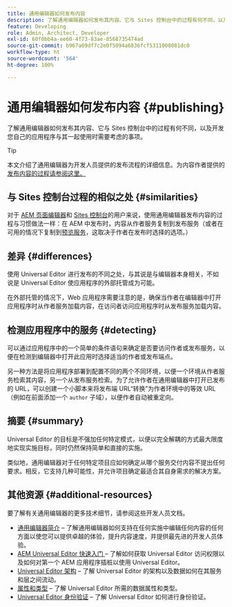 ```yaml
---
title: 通用编辑器如何发布内容
description: 了解通用编辑器如何发布其内容、它与 Sites 控制台中的过程有何不同，以及开发您自己的应用程序与其一起使用时需要考虑的事项。
feature: Developing
role: Admin, Architect, Developer
exl-id: 60f0bb4a-ee60-4f73-83ae-8568735474ad
source-git-commit: b967a09df7c2e0f5094a6836fcf5311008081dc0
workflow-type: ht
source-wordcount: '564'
ht-degree: 100%

---
```


# 通用编辑器如何发布内容 {#publishing}

了解通用编辑器如何发布其内容、它与 Sites 控制台中的过程有何不同，以及开发您自己的应用程序与其一起使用时需要考虑的事项。

>[!TIP]
>
>本文介绍了通用编辑器为开发人员提供的发布流程的详细信息。为内容作者提供的[发布内容的过程请参阅这里。](/help/sites-cloud/authoring/universal-editor/publishing.md)

## 与 Sites 控制台过程的相似之处 {#similarities}

对于 [AEM 页面编辑器](/help/sites-cloud/authoring/page-editor/introduction.md)和 [Sites 控制台](/help/sites-cloud/authoring/sites-console/introduction.md)的用户来说，使用通用编辑器发布内容的过程与习惯做法一样：在 AEM 中发布时，内容从作者服务复制到发布服务（或者在可用的情况下复制到[预览服务](/help/sites-cloud/authoring/sites-console/previewing-content.md)，这取决于作者在发布时选择的选项。）

## 差异 {#differences}

使用 Universal Editor 进行发布的不同之处，与其说是与编辑器本身相关，不如说是 Universal Editor 使应用程序的外部托管成为可能。

在外部托管的情况下，Web 应用程序需要注意的是，确保当作者在编辑器中打开应用程序时从作者服务加载内容，在访问者访问应用程序时从发布服务加载内容。

## 检测应用程序中的服务 {#detecting}

可以通过应用程序中的一个简单的条件语句来确定是否要访问作者或发布服务，以便在检测到编辑器中打开此应用时选择适当的作者或发布端点。

另一种方法是将应用程序部署到配置不同的两个不同环境，以便一个环境从作者服务检索其内容，另一个从发布服务检索。为了允许作者在通用编辑器中打开已发布的 URL，可以创建一个小脚本来将发布端 URL“转换”为作者环境中的等效 URL（例如在前面添加一个 `author` 子域），以便作者自动被重定向。

## 摘要 {#summary}

Universal Editor 的目标是不强加任何特定模式，以便以完全解耦的方式最大限度地实现实施目标，同时仍然保持简单和直接的实施。

类似地，通用编辑器对于任何特定项目应如何确定从哪个服务交付内容不提出任何要求。相反，它支持几种可能性，并允许项目确定最适合其自身需求的解决方案。

## 其他资源 {#additional-resources}

要了解有关通用编辑器的更多技术细节，请参阅这些开发人员文档。

* [通用编辑器简介](/help/implementing/universal-editor/introduction.md) – 了解通用编辑器如何支持在任何实施中编辑任何内容的任何方面以使您可以提供卓越的体验，提升内容速度，并提供最先进的开发人员体验。
* [AEM Universal Editor 快速入门 ](/help/implementing/universal-editor/getting-started.md) – 了解如何获取 Universal Editor 访问权限以及如何对第一个 AEM 应用程序插桩以使用 Universal Editor。
* [Universal Editor 架构](/help/implementing/universal-editor/architecture.md) – 了解 Universal Editor 的架构以及数据如何在其服务和层之间流动。
* [属性和类型](/help/implementing/universal-editor/attributes-types.md) – 了解 Universal Editor 所需的数据属性和类型。
* [Universal Editor 身份验证](/help/implementing/universal-editor/authentication.md) – 了解 Universal Editor 如何进行身份验证。
